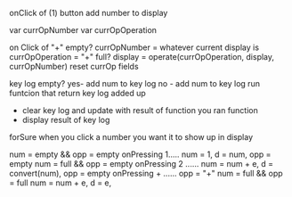 onClick of (1) button add number to display

var currOpNumber
var currOpOperation

on Click of "+" 
empty?
currOpNumber = whatever current display is
currOpOperation = "+"
full?
display = operate(currOpOperation, display, currOpNumber)
reset currOp fields

<!-- - check to see if currOp is empty
* yes - run lines below
- display num = currOpNumber
- currOpOperation = "+"
* no - run lines below
- run sum(a = currOp.num, b = displayNum)
- update display to show result of sum
- update currOp to show {num: displayNum, opp: "+"} -->



key log empty?
yes- add num to key log
no - add num to key log
run funtcion that return key log added up
- clear key log and update with result of function you ran function
- display result of key log 


forSure
when you click a number you want it to show up in display

num = empty && opp = empty
onPressing 1..... num = 1, d = num, opp = empty
num = full && opp = empty
onPressing 2 ......  num = num + e, d = convert(num), opp = empty
onPressing + ......  opp = "+" 
num = full && opp = full
num = num + e, d = e, 

